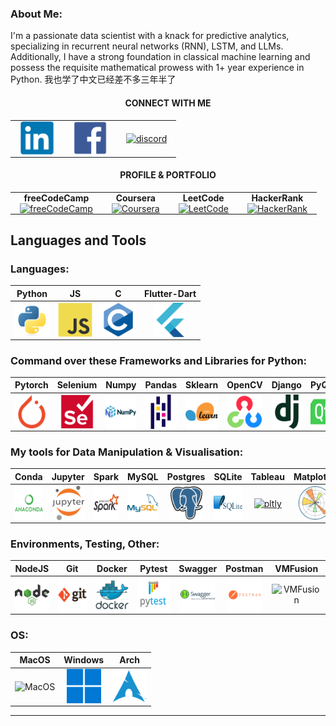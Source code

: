 ### About Me:  

I'm a passionate data scientist with a knack for predictive analytics, specializing in recurrent neural networks (RNN), LSTM, and LLMs. Additionally, I have a strong foundation in classical machine learning and possess the requisite mathematical prowess with 1+ year experience in Python. 我也学了中文已经差不多三年半了
<h4 align="center">CONNECT WITH ME</h4>
<table align="center">
  <tr>
    <td align="center" style="padding: 0 15px;">
      <a href='https://www.linkedin.com/in/reeyan-afzal/'>
        <img src="https://github.com/devicons/devicon/blob/master/icons/linkedin/linkedin-original.svg" title="linkedin" alt="linkedin" width="55" height="55"/>
      </a>
    </td>
    <td align="center" style="padding: 0 15px;">
      <a href="https://www.facebook.com/reeyanafzal1999/">
        <img src="https://github.com/devicons/devicon/blob/master/icons/facebook/facebook-original.svg" title="facebook" alt="facebook" width="55" height="55"/>
      </a>
    </td>
    <td align="center" style="padding: 0 15px;">
      <a href="https://discord.com/users/969167942392631326/">
        <img src="https://www.svgrepo.com/show/353655/discord-icon.svg" title="discord" alt="discord" width="55" height="55"/>
      </a>
    </td>
  </tr>
</table>

<h4 align="center">PROFILE & PORTFOLIO</h4>
<table align="center">
  <tr>
    <th align="center" style="padding: 0 15px;">freeCodeCamp</th>
    <th align="center" style="padding: 0 15px;">Coursera</th>
    <th align="center" style="padding: 0 15px;">LeetCode</th>
    <th align="center" style="padding: 0 15px;">HackerRank</th>
  </tr>
  <tr>
    <td align="center" style="padding: 0 15px;">
      <a href='https://www.freecodecamp.org/reeyan-afzal'>
        <img src="https://encrypted-tbn0.gstatic.com/images?q=tbn:ANd9GcSx3RDGeowT-tXoENPOOyKQQgGWj8EuYaMKEA&s" title="freeCodeCamp" alt="freeCodeCamp" width="65" height="50"/>
      </a>
    </td>
    <td align="center" style="padding: 0 15px;">
      <a href='https://www.coursera.org/learner/reeyan-afzal'>
        <img src="https://upload.wikimedia.org/wikipedia/commons/thumb/9/97/Coursera-Logo_600x600.svg/2048px-Coursera-Logo_600x600.svg.png" title="Coursera" alt="Coursera" width="55" height="55"/>
      </a>
    </td>
    <td align="center" style="padding: 0 15px;">
      <a href='https://leetcode.com/u/reeyan-afzal/'>
        <img src="https://cdn.iconscout.com/icon/free/png-512/free-leetcode-3628885-3030025.png?f=webp&w=512" title="LeetCode" alt="LeetCode" width="55" height="55"/>
      </a>
    </td>
    <td align="center" style="padding: 0 15px;">
      <a href='https://www.hackerrank.com/profile/reeyanafzal1999'>
        <img src="https://cdn.worldvectorlogo.com/logos/hackerrank.svg" title="HackerRank" alt="HackerRank" width="55" height="55"/>
      </a>
    </td>
  </tr>
</table>

## Languages and Tools 
<div>
  
### Languages:
| Python | JS | C | Flutter-Dart |
|:--------:|:--------:|:--------:|:--------:|
|  <a href="https://github.com/reeyan-afzal/NAVTTC_PCAP"><img align="center" src="https://github.com/devicons/devicon/blob/master/icons/python/python-original.svg" title="Python"  alt="Python" width="55" height="55"/></a> | <img align="center" src="https://github.com/devicons/devicon/blob/master/icons/javascript/javascript-original.svg" title="JavaScript" alt="JavaScript" width="55" height="55"/> |<img align="center" src="https://github.com/devicons/devicon/blob/master/icons/c/c-original.svg" title="C"  alt="C" width="55" height="55"/> | <a href="https://github.com/reeyan-afzal/hanzai_app"><img align="center" src="https://github.com/devicons/devicon/blob/master/icons/flutter/flutter-original.svg" title="flutter"  alt="flutter" width="55" height="55"/></a> | 

### Command over these Frameworks and Libraries for Python:
| Pytorch | Selenium | Numpy | Pandas | Sklearn | OpenCV | Django | PyQT | PyGame
|:-------:|:--------:|:--------:|:--------:|:--------:|:--------:|:--------:|:--------:|:--------:|
|  <img align="center" src="https://github.com/devicons/devicon/blob/master/icons/pytorch/pytorch-original.svg" title="Pytorch"  alt="Pytorch" width="55" height="55"/>|  <img align="center" src="https://github.com/devicons/devicon/blob/master/icons/selenium/selenium-original.svg" title="Selenium"  alt="Selenium" width="55" height="55"/>|  <img align="center" src="https://github.com/devicons/devicon/blob/master/icons/numpy/numpy-original-wordmark.svg" title="Numpy" alt="Numpy" width="55" height="55"/>|  <img align="center" src="https://github.com/devicons/devicon/blob/master/icons/pandas/pandas-original.svg" title="Pandas" alt="Pandas" width="55" height="55"/>|  <img align="center" src="https://github.com/devicons/devicon/blob/master/icons/scikitlearn/scikitlearn-original.svg" title="sklearn" alt="sklearn" width="55" height="55"/>| <img align="center" src="https://github.com/devicons/devicon/blob/master/icons/opencv/opencv-original.svg" title="mpl" alt="mpl" width="55" height="55"/>| <img align="center" src="https://github.com/devicons/devicon/blob/master/icons/django/django-plain.svg" title="django" alt="django" width="55" height="55"/>| <img align="center" src="https://github.com/devicons/devicon/blob/master/icons/qt/qt-original.svg" title="pyqt" alt="pyqt" width="55" height="55"/>| <img align="center" src="https://www.pygame.org/docs/_images/pygame_tiny.png" title="pygame" alt="pygame" width="100" height="40"/>| 

### My tools for Data Manipulation & Visualisation:
| Conda | Jupyter | Spark | MySQL | Postgres | SQLite | Tableau | Matplotlib | Seaborn |
|:--------:|:--------:|:--------:|:--------:|:--------:|:--------:|:--------:|:--------:|:--------:|
|<img align="center" src="https://github.com/devicons/devicon/blob/master/icons/anaconda/anaconda-original-wordmark.svg" title="Anaconda" alt="Conda" width="55" height="55"/>|<img align="center" src="https://github.com/devicons/devicon/blob/master/icons/jupyter/jupyter-original-wordmark.svg" title="Jupiter" alt="Jupiter" width="55" height="55"/>|<img align="center" src="https://github.com/devicons/devicon/blob/master/icons/apachespark/apachespark-original-wordmark.svg" title="Spark" alt="Spark" width="55" height="55"/>|<img align="center" src="https://github.com/devicons/devicon/blob/master/icons/mysql/mysql-original-wordmark.svg" title="MySQL" alt="MySQL" width="55" height="55"/>|<img align="center" src="https://github.com/devicons/devicon/blob/master/icons/postgresql/postgresql-original.svg" title="pg" alt="pg" width="55" height="55"/>|<img align="center" src="https://github.com/devicons/devicon/blob/master/icons/sqlite/sqlite-original-wordmark.svg" title="SQLite" alt="SQLite" width="55" height="55"/>|<a href="https://public.tableau.com/app/profile/reeyan.afzal/vizzes"><img align="center" src="https://www.svgrepo.com/show/354428/tableau-icon.svg" title="tableau" alt="pltly" width="55" height="55"/></a> | <img align="center" src="https://github.com/devicons/devicon/blob/master/icons/matplotlib/matplotlib-original.svg" title="matplotlib" alt="pltly" width="55" height="55"/> | <img align="center" src="https://cdn.worldvectorlogo.com/logos/seaborn-1.svg" title="seaborn" alt="seaborn" width="55" height="55"/> 

### Environments, Testing, Other:
| NodeJS | Git | Docker | Pytest | Swagger | Postman | VMFusion |
|:--------:|:--------:|:--------:|:--------:|:--------:|:--------:|:--------:|
|<img align="center" src="https://github.com/devicons/devicon/blob/master/icons/nodejs/nodejs-original-wordmark.svg" title="nodejs" alt="NodeJS" width="55" height="55"/>|<img align="center" src="https://github.com/devicons/devicon/blob/master/icons/git/git-original-wordmark.svg" title="Git" alt="Git" width="55" height="55"/>|<img align="center" src="https://github.com/devicons/devicon/blob/master/icons/docker/docker-original-wordmark.svg" title="Docker" alt="Docker" width="55" height="55"/>|<img align="center" src="https://github.com/devicons/devicon/blob/master/icons/pytest/pytest-original-wordmark.svg" title="pytest" alt="pytest" width="55" height="55"/>|  <img align="center" src="https://github.com/devicons/devicon/blob/master/icons/swagger/swagger-original-wordmark.svg" title="Swagger" alt="Swagger" width="55" height="55"/>|  <img align="center" src="https://github.com/devicons/devicon/blob/master/icons/postman/postman-original-wordmark.svg" title="Postman" alt="Postman" width="55" height="55"/>|<img align="center" src="https://upload.wikimedia.org/wikipedia/commons/8/8e/VMware_Fusion_Logo.png" title="VMFusion" alt="VMFusion" width="55" height="55"/>|

### OS:
| MacOS | Windows | Arch
|:--------:|:--------:|:--------:|
|<img align="center" src="https://img.icons8.com/color/200/mac-logo.png" title="MacOS" alt="MacOS" width="60" height="60"/> |<img align="center" src="https://github.com/devicons/devicon/blob/master/icons/windows11/windows11-original.svg" title="Windows" alt="Windows" width="55" height="55"/> |<img align="center" src="https://github.com/devicons/devicon/blob/master/icons/archlinux/archlinux-original.svg" title="Arch" alt="Arch" width="55" height="55"/>

---
